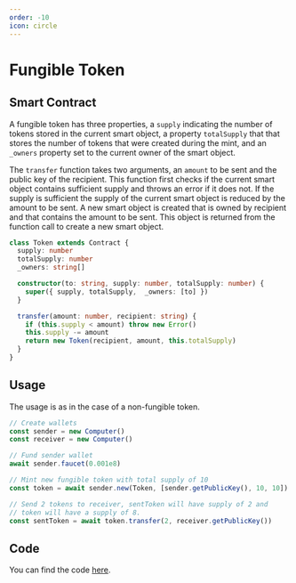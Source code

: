 ```yaml
---
order: -10
icon: circle
---
```


# Fungible Token

## Smart Contract

A fungible token has three properties, a `supply` indicating the number of tokens stored in the current smart object, a property `totalSupply` that that stores the number of tokens that were created during the mint, and an `_owners` property set to the current owner of the smart object.

The `transfer` function takes two arguments, an `amount` to be sent and the public key of the recipient. This function first checks if the current smart object contains sufficient supply and throws an error if it does not. If the supply is sufficient the supply of the current smart object is reduced by the amount to be sent. A new smart object is created that is owned by recipient and that contains the amount to be sent. This object is returned from the function call to create a new smart object.

```ts
class Token extends Contract {
  supply: number
  totalSupply: number
  _owners: string[]

  constructor(to: string, supply: number, totalSupply: number) {
    super({ supply, totalSupply,  _owners: [to] })
  }

  transfer(amount: number, recipient: string) {
    if (this.supply < amount) throw new Error()
    this.supply -= amount
    return new Token(recipient, amount, this.totalSupply)
  }
}
```

## Usage

The usage is as in the case of a non-fungible token.

```ts
// Create wallets
const sender = new Computer()
const receiver = new Computer()

// Fund sender wallet
await sender.faucet(0.001e8)

// Mint new fungible token with total supply of 10
const token = await sender.new(Token, [sender.getPublicKey(), 10, 10])

// Send 2 tokens to receiver, sentToken will have supply of 2 and
// token will have a supply of 8.
const sentToken = await token.transfer(2, receiver.getPublicKey())
```

## Code

You can find the code [here](https://github.com/bitcoin-computer/monorepo/tree/main/packages/tbc20#readme).

